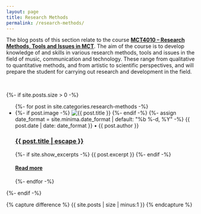 ```yaml
---
layout: page
title: Research Methods
permalink: /research-methods/
---
```


The blog posts of this section relate to the course [**MCT4010 – Research Methods, Tools and Issues in MCT**](https://www.uio.no/studier/emner/hf/imv/MCT4010/). The aim of the course is to develop knowledge of and skills in various research methods, tools and issues in the field of music, communication and technology. These range from qualitative to quantitative methods, and from artistic to scientific perspectives, and will prepare the student for carrying out research and development in the field.

<br />

{%- if site.posts.size > 0 -%}
  <!-- <h2 class="post-list-heading">{{ page.list_title | default: "Posts" }}</h2> -->
  <ul class="post-list">
    {%- for post in site.categories.research-methods -%}
    <li>
      {%- if post.image -%}
      <img src="{{ post.image | prepend: site.baseurl }}" alt="{{ post.title }}" title="{{ post.title }}">
      {%- endif -%}
      {%- assign date_format = site.minima.date_format | default: "%b %-d, %Y" -%}
      <span class="post-meta">{{ post.date | date: date_format }}</span>
      <span class="post-meta">• {{ post.author }}</span>
      <h3 align="left">
        <a class="post-link" href="{{ post.url | relative_url }}">
          {{ post.title | escape }}
        </a>
      </h3>
      {%- if site.show_excerpts -%}
        {{ post.excerpt }}
      {%- endif -%}
      <h4>
      <a href="{{ post.url | relative_url }}">
        Read more
      </a>
      </h4>
    </li>
    {%- endfor -%}
  </ul>
{%- endif -%}

<!-- Hack from https://github.com/jekyll/jekyll/issues/2538 -->
{% capture difference %} {{ site.posts | size | minus:1 }} {% endcapture %}
<!-- {% unless difference contains '-' %} -->
<!-- ***No posts... yet.*** -->
 <!-- Your code will now be dependent on page.tags being empty -->
<!-- {% endunless %} -->
